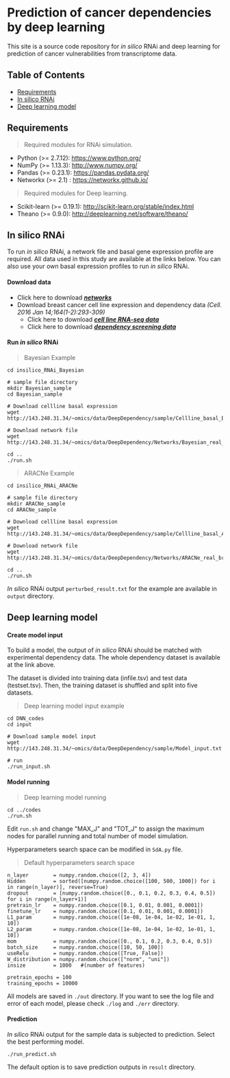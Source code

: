 # Prediction of cancer dependencies by deep learning
This site is a source code repository for *in silico* RNAi and deep learning for prediction of cancer vulnerabilities from transcriptome data.

## Table of Contents
* [Requirements](#requirements)
* [In silico RNAi](#insilico)
* [Deep learning model](#dnnmodel)
   
## <a name="requirements">Requirements</a>

>Required modules for RNAi simulation.

* Python (>= 2.7.12): https://www.python.org/
* NumPy  (>= 1.13.3): http://www.numpy.org/
* Pandas (>= 0.23.1): https://pandas.pydata.org/
* Networkx (>= 2.1) : https://networkx.github.io/

>Required modules for Deep learning.

* Scikit-learn (>= 0.19.1): http://scikit-learn.org/stable/index.html
* Theano (>= 0.9.0): http://deeplearning.net/software/theano/
   
## <a name="insilico">In silico RNAi</a>
To run *in silico* RNAi, a network file and basal gene expression profile are required.
All data used in this study are available at the links below.
You can also use your own basal expression profiles to run *in silico* RNAi.

#### Download data

* Click here to download ***[networks](http://143.248.31.34/~omics/)***
* Download breast cancer cell line expression and dependency data *(Cell. 2016 Jan 14;164(1-2):293-309)*
  * Click here to download ***[cell line RNA-seq data](https://www.ncbi.nlm.nih.gov/geo/query/acc.cgi?acc=GSE73526)***
  * Click here to download ***[dependency screening data](https://github.com/neellab/bfg/blob/gh-pages/data/shrna/breast_zgarp.txt.zip?raw=true)***


#### Run *in silico* RNAi

>Bayesian Example

  ```
  cd insilico_RNAi_Bayesian

  # sample file directory
  mkdir Bayesian_sample
  cd Bayesian_sample

  # Download cellline basal expression
  wget http://143.248.31.34/~omics/data/DeepDependency/sample/Cellline_basal_Bayesian.txt

  # Download network file 
  wget http://143.248.31.34/~omics/data/DeepDependency/Networks/Bayesian_real_breast.tsv
  
  cd ..
  ./run.sh
  ```

>ARACNe Example

  ```
  cd insilico_RNAi_ARACNe

  # sample file directory
  mkdir ARACNe_sample
  cd ARACNe_sample

  # Download cellline basal expression
  wget http://143.248.31.34/~omics/data/DeepDependency/sample/Cellline_basal_ARACNe.txt

  # Download network file 
  wget http://143.248.31.34/~omics/data/DeepDependency/Networks/ARACNe_real_breast.tsv
  
  cd ..
  ./run.sh
  ```

*In silico* RNAi output ```perturbed_result.txt``` for the example are available in ```output``` directory.
      
## <a name="dnnmodel">Deep learning model</a>

#### Create model input
To build a model, the output of *in silico* RNAi should be matched with experimental dependency data.
The whole dependency dataset is available at the link above.

The dataset is divided into training data (infile.tsv) and test data (testset.tsv). Then, the training dataset is shuffled and split into five datasets.

>Deep learning model input example

  ```
  cd DNN_codes
  cd input

  # Download sample model input
  wget http://143.248.31.34/~omics/data/DeepDependency/sample/Model_input.txt

  # run
  ./run_input.sh
  ```
  
#### Model running

>Deep learning model running

  ```
  cd ../codes
  ./run.sh
  ```
  
Edit ```run.sh``` and change "MAX_J" and "TOT_J" to assign the maximum nodes for parallel running and total number of model simulation.

Hyperparameters search space can be modified in ```SdA.py``` file.

>Default hyperparameters search space

  ```
  n_layer        = numpy.random.choice([2, 3, 4])
  Hidden         = sorted([numpy.random.choice([100, 500, 1000]) for i in range(n_layer)], reverse=True)
  dropout        = [numpy.random.choice([0., 0.1, 0.2, 0.3, 0.4, 0.5]) for i in range(n_layer+1)]
  pretrain_lr    = numpy.random.choice([0.1, 0.01, 0.001, 0.0001])
  finetune_lr    = numpy.random.choice([0.1, 0.01, 0.001, 0.0001])
  L1_param       = numpy.random.choice([1e-08, 1e-04, 1e-02, 1e-01, 1, 10])
  L2_param       = numpy.random.choice([1e-08, 1e-04, 1e-02, 1e-01, 1, 10])
  mom            = numpy.random.choice([0., 0.1, 0.2, 0.3, 0.4, 0.5])
  batch_size     = numpy.random.choice([10, 50, 100])
  useRelu        = numpy.random.choice([True, False])
  W_distribution = numpy.random.choice(["norm", "uni"])
  insize         = 1000   #(number of features)
  
  pretrain_epochs = 100
  training_epochs = 10000
  ```

All models are saved in ```./out``` directory. If you want to see the log file and error of each model, please check ```./log``` and ```./err``` directory.

#### <a name="predictionoutcome">Prediction</a>
*In silico* RNAi output for the sample data is subjected to prediction.
Select the best performing model.

  ```
  ./run_predict.sh
  ```

The default option is to save prediction outputs in ```result``` directory.


